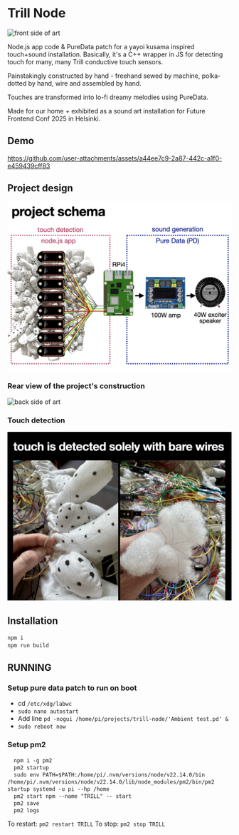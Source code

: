 # Trill Node

![front side of art](images/frontside.png)

Node.js app code & PureData patch for a yayoi kusama inspired touch+sound installation. Basically, it's a C++ wrapper in JS for detecting touch for many, many Trill conductive touch sensors.

Painstakingly constructed by hand - freehand sewed by machine, polka-dotted by hand, wire and assembled by hand.

Touches are transformed into lo-fi dreamy melodies using PureData.

Made for our home + exhibited as a sound art installation for Future Frontend Conf 2025 in Helsinki.

## Demo

https://github.com/user-attachments/assets/a44ee7c9-2a87-442c-a1f0-e459439cff83

## Project design

![project schema](images/schema.png)

### Rear view of the project's construction
![back side of art](images/backside.png)

### Touch detection
![how touch is handled](images/howtouched.png)

## Installation

```bash
npm i
npm run build
```

## RUNNING

### Setup pure data patch to run on boot

- cd `/etc/xdg/labwc`
- `sudo nano autostart`
- Add line `pd -nogui /home/pi/projects/trill-node/'Ambient test.pd' &`
- `sudo reboot now`

### Setup pm2

```shell
  npm i -g pm2
  pm2 startup
  sudo env PATH=$PATH:/home/pi/.nvm/versions/node/v22.14.0/bin /home/pi/.nvm/versions/node/v22.14.0/lib/node_modules/pm2/bin/pm2 startup systemd -u pi --hp /home
  pm2 start npm --name "TRILL" -- start
  pm2 save
  pm2 logs
```

To restart: `pm2 restart TRILL`
To stop: `pm2 stop TRILL`
